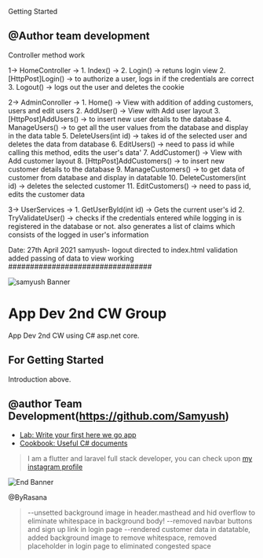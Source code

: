 ﻿Getting Started
## @Author team development

Controller method work

1-> HomeController -> 1.  Index() -> 
					  2.  Login() -> retuns login view
					  2.  [HttpPost]Login() -> to authorize a user, logs in if the credentials are correct
					  3.  Logout() -> logs out the user and deletes the cookie

2-> AdminConroller -> 1.  Home() -> View with addition of adding customers, users and edit users
					  2.  AddUser() -> View with Add user layout
					  3.  [HttpPost]AddUsers() -> to insert new user details to the database
					  4.  ManageUsers() -> to get all the user values from the database and display in the data table
					  5.  DeleteUsers(int id) -> takes id of the selected user and deletes the data from database
					  6.  EditUsers() -> need to pass id while calling this method, edits the user's data'
					  7.  AddCustomer() -> View with Add customer layout
					  8.  [HttpPost]AddCustomers() -> to insert new customer details to the database
					  9.  ManageCustomers() -> to get data of customer from database and display in datatable
					  10. DeleteCustomers(int id) -> deletes the selected customer
					  11. EditCustomers() -> need to pass id, edits the customer data

3-> UserServices ->   1.  GetUserById(int id) -> Gets the current user's id
					  2.  TryValidateUser() -> checks if the credentials entered while logging in is registered in the database or not.
											   also generates a list of claims which consists of the logged in user's information


Date: 27th April 2021
samyush- logout directed to index.html
validation added 
passing of data to view working
#################################

![samyush Banner](http://1.bp.blogspot.com/-15jx1ht9-Ys/VH5CasSmByI/AAAAAAAATdg/S9jVPJpaSmU/s1600/chee1.jpg)


# App Dev 2nd CW Group	

App Dev 2nd CW using C# asp.net core.

## For Getting Started
Introduction above.

## @author Team Development(https://github.com/Samyush)


- [Lab: Write your first here we go app](https://flutter.dev/docs/get-started/codelab)
- [Cookbook: Useful C# documents](https://flutter.dev/docs/cookbook)

>I am a flutter and laravel full stack developer, you can check upon [my instagram profile](https://www.instagram.com/samyush/)

![End Banner](https://github.com/londonappbrewery/Images/blob/master/readme-end-banner.png)

@ByRasana
>--unsetted background image in header.masthead
and hid overflow to eliminate whitespace in background body!
>--removed navbar buttons and sign up link in login page
>--rendered customer data in datatable, added background image to remove whitespace, removed placeholder in login page to eliminated congested space

